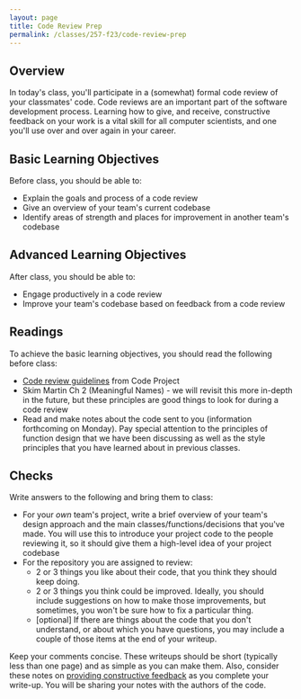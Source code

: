 ```yaml
---
layout: page
title: Code Review Prep
permalink: /classes/257-f23/code-review-prep
---
```


## Overview
In today's class, you'll participate in a (somewhat) formal code review of your classmates' code. Code reviews are an important part of the software development process. Learning how to give, and receive, constructive feedback on your work is a vital skill for all computer scientists, and one you'll use over and over again in your career.

## Basic Learning Objectives

Before class, you should be able to:
* Explain the goals and process of a code review
* Give an overview of your team's current codebase
* Identify areas of strength and places for improvement in another team's codebase


## Advanced Learning Objectives
After class, you should be able to:
* Engage productively in a code review
* Improve your team's codebase based on feedback from a code review

## Readings
To achieve the basic learning objectives, you should read the following before class:
* [Code review guidelines](http://www.codeproject.com/Articles/524235/Codeplusreviewplusguidelines) from Code Project
* Skim Martin Ch 2 (Meaningful Names) - we will revisit this more in-depth in the future, but these principles are good things to look for during a code review
* Read and make notes about the code sent to you (information forthcoming on Monday). Pay special attention to the principles of function design that we have been discussing as well as the style principles that you have learned about in previous classes. 

## Checks
Write answers to the following and bring them to class:
* For your *own* team's project, write a brief overview of your team's design approach and the main classes/functions/decisions that you've made. You will use this to introduce your project code to the people reviewing it, so it should give them a high-level idea of your project codebase
* For the repository you are assigned to review:
    * 2 or 3 things you like about their code, that you think they should keep doing.
    * 2 or 3 things you think could be improved. Ideally, you should include suggestions on how to make those improvements, but sometimes, you won't be sure how to fix a particular thing.
    * [optional] If there are things about the code that you don't understand, or about which you have questions, you may include a couple of those items at the end of your writeup.

Keep your comments concise. These writeups should be short (typically less than one page) and as simple as you can make them. Also, consider these notes on [providing constructive feedback](https://cs.carleton.edu/faculty/jondich/courses/cs257_f21/assignments/07_books_code_review.html#helping) as you complete your write-up. You will be sharing your notes with the authors of the code.